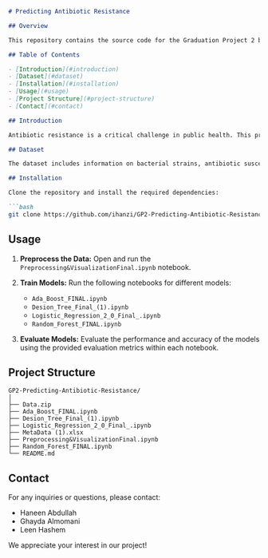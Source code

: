 ```markdown
# Predicting Antibiotic Resistance

## Overview

This repository contains the source code for the Graduation Project 2 by Haneen Abdullah, Ghayda Almomani, and Leen Hashem. The project aims to predict antibiotic resistance using various machine learning models.

## Table of Contents

- [Introduction](#introduction)
- [Dataset](#dataset)
- [Installation](#installation)
- [Usage](#usage)
- [Project Structure](#project-structure)
- [Contact](#contact)

## Introduction

Antibiotic resistance is a critical challenge in public health. This project leverages machine learning algorithms to develop predictive models that identify antibiotic-resistant bacterial strains, thereby aiding in effective treatment.

## Dataset

The dataset includes information on bacterial strains, antibiotic susceptibility, and genomic features. It is provided in the repository as `Data.zip`.

## Installation

Clone the repository and install the required dependencies:

```bash
git clone https://github.com/ihanzi/GP2-Predicting-Antibiotic-Resistance.git
```

## Usage

1. **Preprocess the Data:**
   Open and run the `Preprocessing&VisualizationFinal.ipynb` notebook.

2. **Train Models:**
   Run the following notebooks for different models:
   - `Ada_Boost_FINAL.ipynb`
   - `Desion_Tree_Final_(1).ipynb`
   - `Logistic_Regression_2_0_Final_.ipynb`
   - `Random_Forest_FINAL.ipynb`

3. **Evaluate Models:**
   Evaluate the performance and accuracy of the models using the provided evaluation metrics within each notebook.

## Project Structure

```
GP2-Predicting-Antibiotic-Resistance/
│
├── Data.zip
├── Ada_Boost_FINAL.ipynb
├── Desion_Tree_Final_(1).ipynb
├── Logistic_Regression_2_0_Final_.ipynb
├── MetaData (1).xlsx
├── Preprocessing&VisualizationFinal.ipynb
├── Random_Forest_FINAL.ipynb
└── README.md
```

## Contact

For any inquiries or questions, please contact:

- Haneen Abdullah
- Ghayda Almomani
- Leen Hashem

We appreciate your interest in our project!
```
